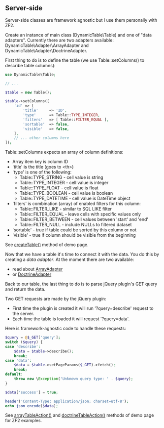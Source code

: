Server-side
-----------

Server-side classes are framework agnostic but I use them personally with ZF2.

Create an instance of main class (DynamicTable\Table) and one of "data adapters". Currently there are two adapters available: DynamicTable\Adapter\ArrayAdapter and DynamicTable\Adapter\DoctrineAdapter.

First thing to do is to define the table (we use Table::setColumns() to describe table columns):

```php
use DynamicTable\Table;

// ...

$table = new Table();

$table->setColumns([
    'id' => [
        'title'     => 'ID',
        'type'      => Table::TYPE_INTEGER,
        'filters'   => [ Table::FILTER_EQUAL ],
        'sortable'  => false,
        'visible'   => false,
    ],
    // ... other columns here
]);
```

Table::setColumns expects an array of column definitions:
* Array item key is column ID
* 'title' is the title (goes to &lt;th&gt;)
* 'type' is one of the following:
  * Table::TYPE_STRING - cell value is string
  * Table::TYPE_INTEGER - cell value is integer
  * Table::TYPE_FLOAT - cell value is float
  * Table::TYPE_BOOLEAN - cell value is boolean
  * Table::TYPE_DATETIME - cell value is DateTime object
* 'filters' is combination (array) of enabled filters for this column:
  * Table::FILTER_LIKE - similar to SQL LIKE filter
  * Table::FILTER_EQUAL - leave cells with specific values only
  * Table::FILTER_BETWEEN - cell values between 'start' and 'end'
  * Table::FILTER_NULL - include NULLs to filtered dataset
* 'sortable' - true if table could be sorted by this column or not
* 'visible' - true if column should be visible from the beginning

See [createTable()](https://github.com/basarevych/dynamic-table-demo/blob/master/module/Application/src/Application/Controller/IndexController.php#L94) method of demo page.

Now that we have a table it's time to connect it with the data. You do this by creating a *data adapter*. At the moment there are two available:
* read about [ArrayAdapter](array-adapter.md)
* or [DoctrineAdapter](doctrine-adapter.md)

Back to our table, the last thing to do is to parse jQuery plugin's GET query and return the data.

Two GET requests are made by the jQuery plugin:
* First time the plugin is created it will run '?query=describe' request to the server.
* Each time the table is loaded it will request '?query=data'.

Here is framework-agnostic code to handle these requests:

```php
$query = @$_GET['query'];
switch ($query) {
case 'describe':
    $data = $table->describe();
    break;
case 'data':
    $data = $table->setPageParams($_GET)->fetch();
    break;
default:
    throw new \Exception('Unknown query type: ' . $query);
}

$data['success'] = true;

header('Content-Type: application/json; charset=utf-8');
echo json_encode($data);
```

See [arrayTableAction()](https://github.com/basarevych/dynamic-table-demo/blob/master/module/Application/src/Application/Controller/IndexController.php#L67) and [doctrineTableAction()](https://github.com/basarevych/dynamic-table-demo/blob/master/module/Application/src/Application/Controller/IndexController.php#L40) methods of demo page for ZF2 examples.
